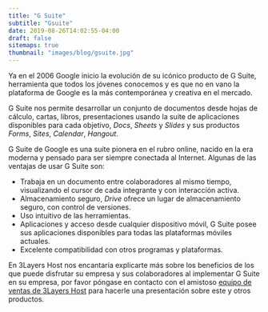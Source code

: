 ```yaml
---
title: "G Suite"
subtitle: "Gsuite"
date: 2019-08-26T14:02:55-04:00
draft: false
sitemaps: true
thumbnail: "images/blog/gsuite.jpg"
---
```


Ya en el 2006 Google inicio la evolución de su icónico producto de G Suite, herramienta que todos los jóvenes conocemos y es que no en vano la plataforma de Google es la más contemporánea y creativa en el mercado.

G Suite nos permite desarrollar un conjunto de documentos desde hojas de cálculo, cartas, libros, presentaciones usando la suite de aplicaciones disponibles para cada objetivo, *Docs*, *Sheets* y *Slides* y sus productos *Forms*, *Sites*, *Calendar*, *Hangout*.

G Suite de Google es una suite pionera en el rubro online, nacido en la era moderna y pensado para ser siempre conectada al Internet. Algunas de las ventajas de usar G Suite son:

* Trabaja en un documento entre colaboradores al mismo tiempo, visualizando el cursor de cada integrante y con interacción activa.
* Almacenamiento seguro, *Drive* ofrece un lugar de almacenamiento seguro, con control de versiones.
* Uso intuitivo de las herramientas.
* Aplicaciones y acceso desde cualquier dispositivo móvil, G Suite posee sus aplicaciones disponibles para todas las plataformas móviles actuales.
* Excelente compatibilidad con otros programas y plataformas.

En 3Layers Host nos encantaría explicarte más sobre los beneficios de los que puede disfrutar su empresa y sus colaboradores al implementar G Suite en su empresa, por favor póngase en contacto con el amistoso [equipo de ventas de 3Layers Host](https://3layers.host/contact/) para hacerle una presentación sobre este y otros productos.
